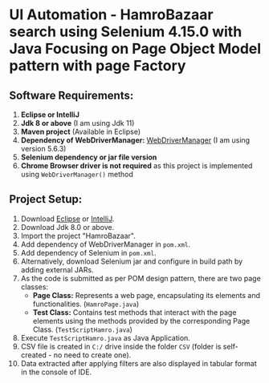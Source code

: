 # UI Automation - HamroBazaar search using Selenium 4.15.0 with Java Focusing on Page Object Model pattern with page Factory

## Software Requirements:
1. **Eclipse or IntelliJ**
2. **Jdk 8 or above** (I am using Jdk 11)
3. **Maven project** (Available in Eclipse)
4. **Dependency of WebDriverManager:** [WebDriverManager](https://mvnrepository.com/artifact/io.github.bonigarcia/webdrivermanager) (I am using version 5.6.3)
5. **Selenium dependency or jar file version**
6. **Chrome Browser driver is not required** as this project is implemented using `WebDriverManager()` method

## Project Setup:
1. Download [Eclipse](https://www.eclipse.org/downloads/) or [IntelliJ](https://www.jetbrains.com/idea/download/).
2. Download Jdk 8.0 or above.
3. Import the project "HamroBazaar".
4. Add dependency of WebDriverManager in `pom.xml`.
5. Add dependency of Selenium in `pom.xml`.
6. Alternatively, download Selenium jar and configure in build path by adding external JARs.
7. As the code is submitted as per POM design pattern, there are two page classes:
   - **Page Class:** Represents a web page, encapsulating its elements and functionalities. (`HamroPage.java`)
   - **Test Class:** Contains test methods that interact with the page elements using the methods provided by the corresponding Page Class. (`TestScriptHamro.java`)
8. Execute `TestScriptHamro.java` as Java Application.
9. CSV file is created in `C:/` drive inside the folder `CSV` (folder is self-created - no need to create one).
10. Data extracted after applying filters are also displayed in tabular format in the console of IDE.
